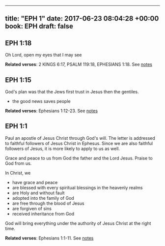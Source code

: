 
---
title: "EPH 1"
date: 2017-06-23 08:04:28 +00:00
book: EPH
draft: false
---

## EPH 1:18

Oh Lord, open my eyes that I may see

**Related verses**: 2 KINGS 6:17, PSALM 119:18, EPHESIANS 1:18. See [notes](https://my.bible.com/notes/2663794654550155438)


## EPH 1:15

God's plan was that the Jews first trust in Jesus then the gentiles.

- the good news saves people

**Related verses**: Ephesians 1:12-23. See [notes](https://my.bible.com/notes/2593583872567141113)


## EPH 1:1

Paul an apostle of Jesus Christ through God's will. The letter is addressed to faithful followers of Jesus Christ in Ephesus. Since we are also faithful followers of Jesus, it is more likely to apply to us as well.

Grace and peace to us from God the father and the Lord Jesus. Praise to God from us.

In Christ, we
- have grace and peace
- are blessed with every spiritual blessings in the heavenly realms
- are Holy and without fault
- adopted into the family of God
- are free through the blood of Jesus
- are forgiven of sins
- received inheritance from God

God will bring everything under the authority of Jesus Christ at the right time.

**Related verses**: Ephesians 1:1-11. See [notes](https://my.bible.com/notes/2593578168347255491)

